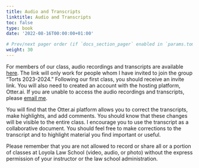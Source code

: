 ```yaml
---
title: Audio and Transcripts
linktitle: Audio and Transcripts
toc: false
type: book
date: '2022-08-16T00:00:00+01:00'

# Prev/next pager order (if `docs_section_pager` enabled in `params.toml`)
weight: 30
---
```

For members of our class, audio recordings and transcripts are available [here](https://otter.ai/group/5170486). The link will only work for people whom I have invited to join the group “Torts 2023-2024.” Following our first class, you should receive an invite link. You will also need to created an account with the hosting platform, Otter.ai. If you are unable to access the audio recordings and transcripts, please [email me](mailto:Colin.Doyle@lls.edu).

You will find that the Otter.ai platform allows you to correct the transcripts, make highlights, and add comments. You should know that these changes will be visible to the entire class. I encourage you to use the transcript as a collaborative document. You should feel free to make corrections to the transcript and to highlight material you find important or useful. 

Please remember that you are not allowed to record or share all or a portion of classes at Loyola Law School (video, audio, or photo) without the express permission of your instructor or the law school administration.